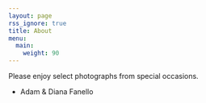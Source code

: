 ```yaml
---
layout: page
rss_ignore: true
title: About
menu:
  main:
    weight: 90
---
```


Please enjoy select photographs from special occasions.

- Adam & Diana Fanello
